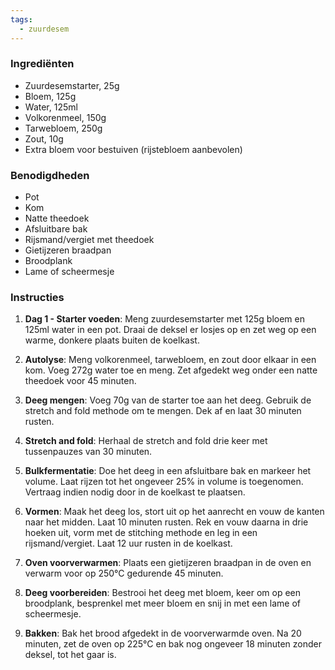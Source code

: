 ```yaml
---
tags:
  - zuurdesem
---
```

### Ingrediënten

- Zuurdesemstarter, 25g
- Bloem, 125g
- Water, 125ml
- Volkorenmeel, 150g
- Tarwebloem, 250g
- Zout, 10g
- Extra bloem voor bestuiven (rijstebloem aanbevolen)

### Benodigdheden

- Pot
- Kom
- Natte theedoek
- Afsluitbare bak
- Rijsmand/vergiet met theedoek
- Gietijzeren braadpan
- Broodplank
- Lame of scheermesje

### Instructies

1. **Dag 1 - Starter voeden**: Meng zuurdesemstarter met 125g bloem en 125ml water in een pot. Draai de deksel er losjes op en zet weg op een warme, donkere plaats buiten de koelkast.
    
2. **Autolyse**: Meng volkorenmeel, tarwebloem, en zout door elkaar in een kom. Voeg 272g water toe en meng. Zet afgedekt weg onder een natte theedoek voor 45 minuten.
    
3. **Deeg mengen**: Voeg 70g van de starter toe aan het deeg. Gebruik de stretch and fold methode om te mengen. Dek af en laat 30 minuten rusten.
    
4. **Stretch and fold**: Herhaal de stretch and fold drie keer met tussenpauzes van 30 minuten.
    
5. **Bulkfermentatie**: Doe het deeg in een afsluitbare bak en markeer het volume. Laat rijzen tot het ongeveer 25% in volume is toegenomen. Vertraag indien nodig door in de koelkast te plaatsen.
    
6. **Vormen**: Maak het deeg los, stort uit op het aanrecht en vouw de kanten naar het midden. Laat 10 minuten rusten. Rek en vouw daarna in drie hoeken uit, vorm met de stitching methode en leg in een rijsmand/vergiet. Laat 12 uur rusten in de koelkast.
    
7. **Oven voorverwarmen**: Plaats een gietijzeren braadpan in de oven en verwarm voor op 250°C gedurende 45 minuten.
    
8. **Deeg voorbereiden**: Bestrooi het deeg met bloem, keer om op een broodplank, besprenkel met meer bloem en snij in met een lame of scheermesje.
    
9. **Bakken**: Bak het brood afgedekt in de voorverwarmde oven. Na 20 minuten, zet de oven op 225°C en bak nog ongeveer 18 minuten zonder deksel, tot het gaar is.